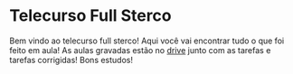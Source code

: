 # Telecurso Full Sterco

Bem vindo ao telecurso full sterco!
Aqui você vai encontrar tudo o que foi feito em aula!
As aulas gravadas estão no [drive][1] junto com as tarefas e tarefas corrigidas!
Bons estudos!

[1]: https://1drv.ms/u/s!AgWVlLfQxX7xwi2zl8YHWoLwrEo-?e=Az92nd